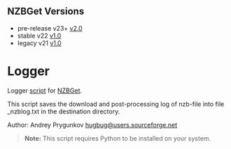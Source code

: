 ## NZBGet Versions

- pre-release v23+  [v2.0](https://github.com/nzbgetcom/Extension-Logger/releases/tag/v2.0)
- stable  v22 [v1.0](https://github.com/nzbgetcom/Extension-Logger/releases/tag/v1.0)
- legacy  v21 [v1.0](https://github.com/nzbgetcom/Extension-Logger/releases/tag/v1.0)

# Logger
Logger [script](https://nzbget.com/documentation/post-processing-scripts/) for [NZBGet](https://nzbget.com).

This script saves the download and post-processing log of nzb-file into file _nzblog.txt in the destination directory.

Author: Andrey Prygunkov <hugbug@users.sourceforge.net>

> **Note:** This script requires Python to be installed on your system.
